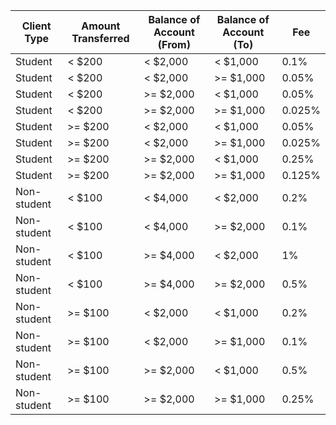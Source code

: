 | Client Type | Amount Transferred | Balance of Account (From) | Balance of Account (To) | Fee |
|-------------|-------------------|---------------------------|--------------------------|-----|
| Student     | < $200            | < $2,000                  | < $1,000                 | 0.1%|
| Student     | < $200            | < $2,000                  | >= $1,000                | 0.05%|
| Student     | < $200            | >= $2,000                 | < $1,000                 | 0.05%|
| Student     | < $200            | >= $2,000                 | >= $1,000                | 0.025%|
| Student     | >= $200           | < $2,000                  | < $1,000                 | 0.05%|
| Student     | >= $200           | < $2,000                  | >= $1,000                | 0.025%|
| Student     | >= $200           | >= $2,000                 | < $1,000                 | 0.25%|
| Student     | >= $200           | >= $2,000                 | >= $1,000                | 0.125%|
| Non-student | < $100            | < $4,000                  | < $2,000                 | 0.2%|
| Non-student | < $100            | < $4,000                  | >= $2,000                | 0.1%|
| Non-student | < $100            | >= $4,000                 | < $2,000                 | 1%|
| Non-student | < $100            | >= $4,000                 | >= $2,000                | 0.5%|
| Non-student | >= $100           | < $2,000                  | < $1,000                 | 0.2%|
| Non-student | >= $100           | < $2,000                  | >= $1,000                | 0.1%|
| Non-student | >= $100           | >= $2,000                 | < $1,000                 | 0.5%|
| Non-student | >= $100           | >= $2,000                 | >= $1,000                | 0.25%|
